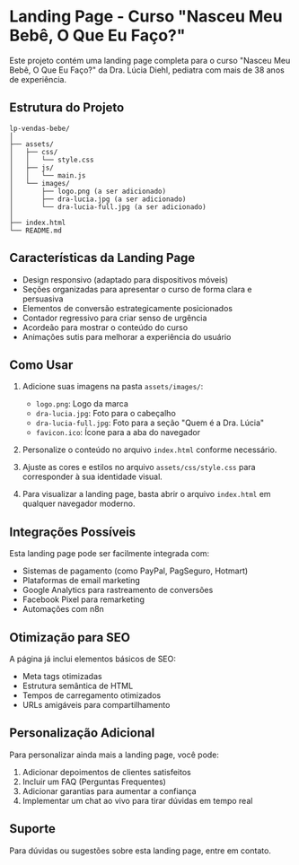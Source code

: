# Landing Page - Curso "Nasceu Meu Bebê, O Que Eu Faço?"

Este projeto contém uma landing page completa para o curso "Nasceu Meu Bebê, O Que Eu Faço?" da Dra. Lúcia Diehl, pediatra com mais de 38 anos de experiência.

## Estrutura do Projeto

```
lp-vendas-bebe/
│
├── assets/
│   ├── css/
│   │   └── style.css
│   ├── js/
│   │   └── main.js
│   └── images/
│       ├── logo.png (a ser adicionado)
│       ├── dra-lucia.jpg (a ser adicionado)
│       └── dra-lucia-full.jpg (a ser adicionado)
│
├── index.html
└── README.md
```

## Características da Landing Page

- Design responsivo (adaptado para dispositivos móveis)
- Seções organizadas para apresentar o curso de forma clara e persuasiva
- Elementos de conversão estrategicamente posicionados
- Contador regressivo para criar senso de urgência
- Acordeão para mostrar o conteúdo do curso
- Animações sutis para melhorar a experiência do usuário

## Como Usar

1. Adicione suas imagens na pasta `assets/images/`:
   - `logo.png`: Logo da marca
   - `dra-lucia.jpg`: Foto para o cabeçalho
   - `dra-lucia-full.jpg`: Foto para a seção "Quem é a Dra. Lúcia"
   - `favicon.ico`: Ícone para a aba do navegador

2. Personalize o conteúdo no arquivo `index.html` conforme necessário.

3. Ajuste as cores e estilos no arquivo `assets/css/style.css` para corresponder à sua identidade visual.

4. Para visualizar a landing page, basta abrir o arquivo `index.html` em qualquer navegador moderno.

## Integrações Possíveis

Esta landing page pode ser facilmente integrada com:

- Sistemas de pagamento (como PayPal, PagSeguro, Hotmart)
- Plataformas de email marketing
- Google Analytics para rastreamento de conversões
- Facebook Pixel para remarketing
- Automações com n8n

## Otimização para SEO

A página já inclui elementos básicos de SEO:

- Meta tags otimizadas
- Estrutura semântica de HTML
- Tempos de carregamento otimizados
- URLs amigáveis para compartilhamento

## Personalização Adicional

Para personalizar ainda mais a landing page, você pode:

1. Adicionar depoimentos de clientes satisfeitos
2. Incluir um FAQ (Perguntas Frequentes)
3. Adicionar garantias para aumentar a confiança
4. Implementar um chat ao vivo para tirar dúvidas em tempo real

## Suporte

Para dúvidas ou sugestões sobre esta landing page, entre em contato.
